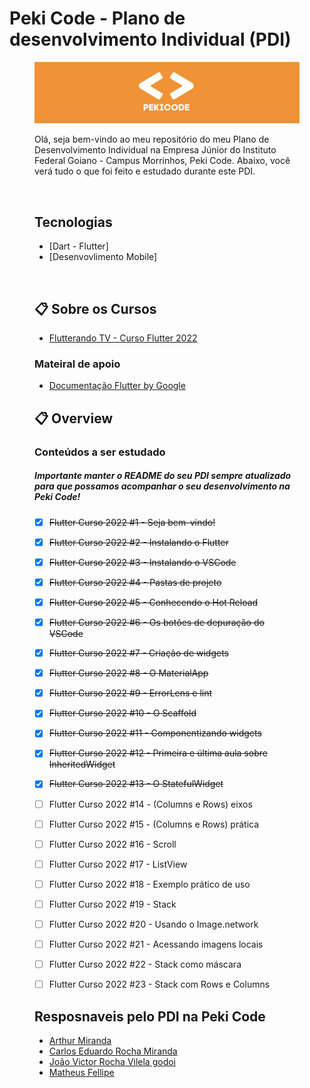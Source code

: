 # Peki Code - Plano de desenvolvimento Individual (PDI)

<figure>

  <img src="pekicode.png" alt="peki_code">

<br>

Olá, seja bem-vindo ao meu repositório do meu Plano de Desenvolvimento Individual na Empresa Júnior do Instituto Federal Goiano - Campus Morrinhos, Peki Code. Abaixo, você verá tudo o que foi feito e estudado durante este PDI.

<br>


## Tecnologias 

* [Dart - Flutter]
* [Desenvovlimento Mobile]

<br>

## :clipboard:  Sobre os Cursos 


* [Flutterando TV - Curso Flutter 2022](https://www.youtube.com/watch?v=Wdn6peqH9ZQ&list=PLlBnICoI-g-fuy5jZiCufhFip1BlBswI7)

### Mateiral de apoio

* [Documentação Flutter by Google](https://docs.flutter.dev/get-started/codelab)
  

## :clipboard: Overview

### Conteúdos a ser estudado
##### Importante manter o README do seu PDI sempre atualizado para que possamos acompanhar o seu desenvolvimento na Peki Code!

- [x] ~~Flutter Curso 2022 #1 - Seja bem-vindo!~~
- [x] ~~Flutter Curso 2022 #2 - Instalando o Flutter~~
- [x] ~~Flutter Curso 2022 #3 - Instalando o VSCode~~
- [x] ~~Flutter Curso 2022 #4 - Pastas de projeto~~
- [x] ~~Flutter Curso 2022 #5 - Conhecendo o Hot Reload~~
- [x] ~~Flutter Curso 2022 #6 - Os botões de depuração do VSCode~~
- [x] ~~Flutter Curso 2022 #7 - Criação de widgets~~
- [x] ~~Flutter Curso 2022 #8 - O MaterialApp~~
- [x] ~~Flutter Curso 2022 #9 - ErrorLens e lint~~
- [x] ~~Flutter Curso 2022 #10 - O Scaffold~~
- [x] ~~Flutter Curso 2022 #11 - Componentizando widgets~~
- [x] ~~Flutter Curso 2022 #12 - Primeira e última aula sobre InheritedWidget~~
- [x] ~~Flutter Curso 2022 #13 - O StatefulWidget~~
- [ ] Flutter Curso 2022 #14 - (Columns e Rows) eixos
- [ ] Flutter Curso 2022 #15 - (Columns e Rows) prática
- [ ] Flutter Curso 2022 #16 - Scroll
- [ ] Flutter Curso 2022 #17 - ListView
- [ ] Flutter Curso 2022 #18 - Exemplo prático de uso
- [ ] Flutter Curso 2022 #19 - Stack
- [ ] Flutter Curso 2022 #20 - Usando o Image.network
- [ ] Flutter Curso 2022 #21 - Acessando imagens locais
- [ ] Flutter Curso 2022 #22 - Stack como máscara
- [ ] Flutter Curso 2022 #23 - Stack com Rows e Columns


## Resposnaveis pelo PDI na Peki Code

* [Arthur Miranda](https://github.com/devarthurmiranda)
* [Carlos Eduardo Rocha Miranda](https://github.com/CarlosERM)
* [João Victor Rocha Vilela godoi](https://github.com/Joao-Victor-RVG)
* [Matheus Fellipe](https://github.com/MatheusFellipi)
